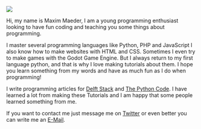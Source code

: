 ![](https://komarev.com/ghpvc/?username=Maximinodotpy)

Hi, my name is Maxim Maeder, I am a young programming enthusiast looking to have fun coding and teaching you some things about programming. 

I master several programming languages like Python, PHP and JavaScript I also know how to make websites with HTML and CSS. Sometimes I even try to make games with the Godot Game Engine. But I always return to my first language python, and that is why I love making tutorials about them. I hope you learn something from my words and have as much fun as I do when programming!

I write programming articles for [Delft Stack](https://www.delftstack.com/) and [The Python Code](https://www.thepythoncode.com/author/maxim-maeder). I have learned a lot from making these Tutorials and I am happy that some people learned something from me.

If you want to contact me just message me on [Twitter](https://twitter.com/Maximin51028473) or even better you can write me an [E-Mail](mailto:info@quuli.ch).
